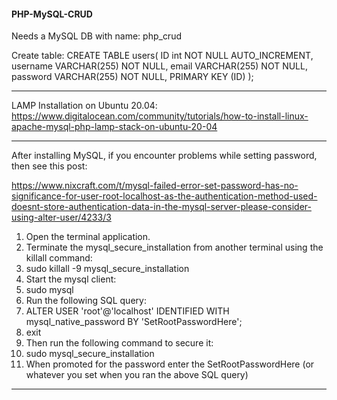 #### PHP-MySQL-CRUD
Needs  a MySQL DB with name: php_crud

Create table:
CREATE TABLE users(
    ID int NOT NULL AUTO_INCREMENT,
    username VARCHAR(255) NOT NULL,
    email VARCHAR(255) NOT NULL,
    password VARCHAR(255) NOT NULL,
   PRIMARY KEY (ID)
);

------------

LAMP Installation on Ubuntu 20.04:
https://www.digitalocean.com/community/tutorials/how-to-install-linux-apache-mysql-php-lamp-stack-on-ubuntu-20-04

------------
After installing MySQL, if you encounter problems while setting password, then see this post:

https://www.nixcraft.com/t/mysql-failed-error-set-password-has-no-significance-for-user-root-localhost-as-the-authentication-method-used-doesnt-store-authentication-data-in-the-mysql-server-please-consider-using-alter-user/4233/3

1. Open the terminal application.
2. Terminate the mysql_secure_installation from another terminal using the killall command:
3. sudo killall -9 mysql_secure_installation
4. Start the mysql client:
5. sudo mysql
6. Run the following SQL query:
7. ALTER USER 'root'@'localhost' IDENTIFIED WITH mysql_native_password BY 'SetRootPasswordHere';
8. exit
9. Then run the following command to secure it:
10. sudo mysql_secure_installation
11. When promoted for the password enter the SetRootPasswordHere (or whatever you set when you ran the above SQL query)

------------

